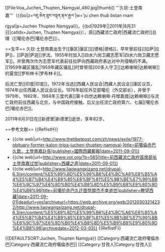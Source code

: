 [[File:Voa_Juchen_Thupten_Namgyal_480.jpg|thumb]]
'''久钦·土登南嘉'''（{{bo|z=འཇུ་ཆེན་ཐུབ་བསྟན་རྣམ་རྒྱལ་|w='ju chen thub bstan rnam rgyal|p=Juchen Thupten Namgyal}}，{{bd|1929年||2011年|8月31日|catIdx=Juchen, Thupten Namgya}}），原[[西藏流亡政府|西藏流亡政府]]总理（[[噶伦赤巴|噶伦赤巴]]）。

==生平==
久钦·土登南嘉出生于[[康区|康区]][[德格|德格]]，早年曾前往[[拉萨|拉萨]]、[[萨迦|萨迦]]学法。1955年时加入[[四水六岗卫藏志愿军|四水六岗卫藏志愿军]]，并曾两次作为志愿军代表前往拉萨向西藏政府表达对中共侵略的不满。[[1959年藏区骚乱|1959年藏区骚乱]]时曾带领200多人守卫[[达赖喇嘛|达赖喇嘛]]的夏宫[[罗布林卡|罗布林卡]]。

后流亡至[[印度|印度]]，1972年当选[[西藏人民议会|西藏人民议会]]康区议员，1974年出任西藏人民议会议长。1976年起任外交部噶伦（外交部长），并曾于1979年、1982年、1984年三度代表[[第十四世达赖喇嘛·丹增嘉措|达赖喇嘛]]与流亡政府前往西藏与北京，与中国政府接触。后又出任流亡政府第六、七届[[噶伦赤巴|噶伦赤巴]]。

2011年8月31日在[[新德里|新德里]]逝世，享年82岁。

==参考文献==
{{ReflistH}}
* {{cite web|url=http://www.thetibetpost.com/zh/news/exile/1977-obituary-former-kalon-tripa-juchen-thupten-namgyal-|title=前噶倫赤巴久欽．土登南嘉訃告|publisher=國際西藏郵報|date=2011-09-01}}
* {{cite web|url=http://www.vot.org/?p=565|title=前西藏流亡政府首席部长土登南嘉过世|publisher=西藏之声|date=2011-09-01}}
* {{cite web|url=http://www.liaowangxizang.net/drupal-6.3/en/content/%E5%89%8D%E5%99%B6%E4%BC%A6%E8%B5%A4%E5%B7%B4%E4%B9%85%E8%BF%81%E5%9B%BE%E7%99%BB%E6%9C%97%E6%9D%B0%E4%B8%8D%E5%B9%B8%E9%80%9D%E4%B8%96|title=前噶伦赤巴久迁图登朗杰不幸逝世|publisher=瞭望西藏|date=2011-09-01|deadurl=yes|archiveurl=https://web.archive.org/web/20120303214232/http://www.liaowangxizang.net/drupal-6.3/en/content/%E5%89%8D%E5%99%B6%E4%BC%A6%E8%B5%A4%E5%B7%B4%E4%B9%85%E8%BF%81%E5%9B%BE%E7%99%BB%E6%9C%97%E6%9D%B0%E4%B8%8D%E5%B9%B8%E9%80%9D%E4%B8%96|archivedate=2012-03-03}}
{{ReflistF}}

{{DEFAULTSORT:Juchen, Thupten Namgya}}
[[Category:西藏流亡政府噶倫赤巴|Category:西藏流亡政府噶倫赤巴]]
[[Category:甘孜人|Category:甘孜人]]